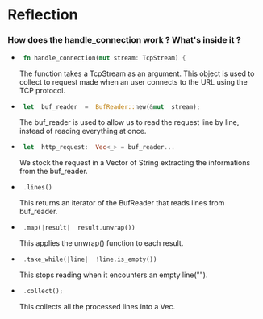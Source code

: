 
# Reflection 

### How does the handle_connection work ? What's inside it ?
  
 - ```rust
    fn handle_connection(mut stream: TcpStream) {
	```
	The function takes a TcpStream as an argument. This object is used to collect to request made when an user connects to the URL using the TCP protocol.

 - ```rust
    let  buf_reader  =  BufReader::new(&mut  stream);
	```
	The buf_reader is used to allow us to read the request line by line, instead of reading everything at once. 

 - ```rust
    let  http_request:  Vec<_> = buf_reader...
	```
	We stock the request in a Vector of String extracting the informations from the buf_reader.

 - ```rust
    .lines()
	```
	This returns an iterator of the BufReader that reads lines from buf_reader.

 - ```rust
    .map(|result|  result.unwrap())
	```
	This applies the unwrap() function to each result.

 - ```rust
    .take_while(|line|  !line.is_empty())
	```
	This stops reading when it encounters an empty line(""). 

 - ```rust
    .collect();
	```
	This collects all the processed lines into a Vec<String>.
	


